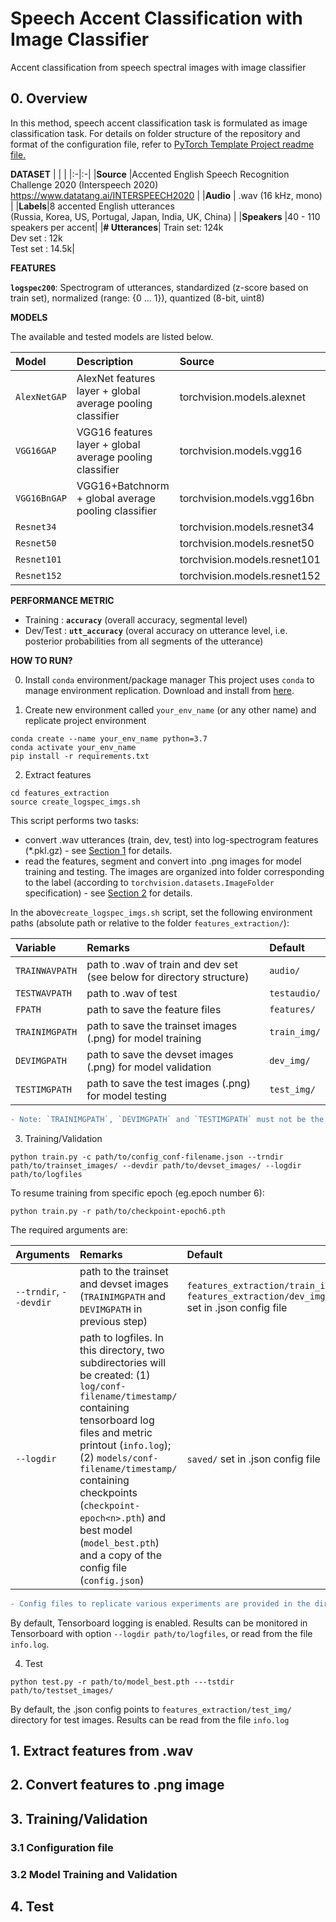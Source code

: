 # Speech Accent Classification with Image Classifier
Accent classification from speech spectral images with image classifier

## 0. Overview

In this method, speech accent classification task  is formulated as image classification task. For details on folder structure of the
repository and format of the configuration file, refer to [PyTorch Template Project readme file.](https://github.com/samsudinng/pytorch-template/blob/master/README.md)

__DATASET__
| | |
|:-|:-|
|__Source__ |Accented English Speech Recognition Challenge 2020  (Interspeech 2020)<br/>https://www.datatang.ai/INTERSPEECH2020 |
|__Audio__ | .wav (16 kHz, mono) |
|__Labels__|8 accented English utterances<br/>(Russia, Korea, US, Portugal, Japan, India, UK, China) |
|__Speakers__ |40 - 110 speakers per accent|
|__# Utterances__| Train set: 124k<br/>Dev set  : 12k<br/>Test set : 14.5k|


__FEATURES__

__`logspec200`__: Spectrogram of utterances, standardized (z-score based on train set), normalized (range: {0 ... 1}), quantized (8-bit, uint8)


__MODELS__

The available and tested models are listed below. 

|Model|Description|Source|
|:---|:---|:---|
|`AlexNetGAP`|AlexNet features layer + global average pooling classifier|torchvision.models.alexnet|
|`VGG16GAP`|VGG16 features layer + global average pooling classifier|torchvision.models.vgg16|
|`VGG16BnGAP`|VGG16+Batchnorm + global average pooling classifier|torchvision.models.vgg16bn|
|`Resnet34`| |torchvision.models.resnet34|
|`Resnet50`| |torchvision.models.resnet50|
|`Resnet101`| |torchvision.models.resnet101|
|`Resnet152`| |torchvision.models.resnet152|

__PERFORMANCE METRIC__

- Training  :  __`accuracy`__ (overall accuracy, segmental level)
- Dev/Test  :  __`utt_accuracy`__ (overal accuracy on utterance level, i.e. posterior probabilities from all segments of the utterance)

__HOW TO RUN?__

0. Install `conda` environment/package manager
This project uses `conda` to manage environment replication. Download and install from [here](https://docs.conda.io/en/latest/). 

1. Create new environment called `your_env_name` (or any other name) and replicate project environment

```
conda create --name your_env_name python=3.7
conda activate your_env_name
pip install -r requirements.txt
```

2. Extract features

```
cd features_extraction
source create_logspec_imgs.sh
```

This script performs two tasks:
- convert .wav utterances (train, dev, test) into log-spectrogram features (\*.pkl.gz) - see [Section 1](#1-extract-features-from-wav) for details.
- read the features, segment and convert into .png images for model training and testing. The images are organized into folder corresponding to the label (according to `torchvision.datasets.ImageFolder` specification) - see [Section 2](#2-convert-features-to-png-image) for details.

In  the above`create_logspec_imgs.sh` script, set the following environment paths (absolute path or relative to the folder `features_extraction/`):

|Variable|Remarks|Default|
|:---|:---|:---|
|`TRAINWAVPATH`|path to .wav of train and dev set (see below for directory structure)|`audio/`|
|`TESTWAVPATH`|path to .wav of test |`testaudio/`|
|`FPATH`|path to save the feature files|`features/`|
|`TRAINIMGPATH`|path to save the trainset images (.png) for model training|`train_img/`|
|`DEVIMGPATH`|path to save the devset images (.png) for model validation|`dev_img/`|
|`TESTIMGPATH`|path to save the test images (.png) for model testing|`test_img/`|

```diff
- Note: `TRAINIMGPATH`, `DEVIMGPATH` and `TESTIMGPATH` must not be the same directory -
```

3. Training/Validation

`python train.py -c path/to/config_conf-filename.json --trndir path/to/trainset_images/ --devdir path/to/devset_images/ --logdir path/to/logfiles`

To resume training from specific epoch (eg.epoch number 6):

`python train.py -r path/to/checkpoint-epoch6.pth`

The required arguments are:

|Arguments|Remarks|Default|
|:---|:---|:--- |
|`--trndir`, `--devdir`|path to the trainset and devset images (`TRAINIMGPATH` and `DEVIMGPATH` in previous step)| `features_extraction/train_img/`, `features_extraction/dev_img/` set in .json config file|
|`--logdir`|path to logfiles. In this directory, two subdirectories will be created: (1) `log/conf-filename/timestamp/` containing tensorboard log files and metric printout (`info.log`); (2) `models/conf-filename/timestamp/` containing checkpoints (`checkpoint-epoch<n>.pth`) and best model (`model_best.pth`) and a copy of the config file (`config.json`)| `saved/` set in .json config file|

```diff
- Config files to replicate various experiments are provided in the directory `config_files/experiment_id/` -
```

By default, Tensorboard logging is enabled. Results can be monitored in Tensorboard with option `--logdir path/to/logfiles`, or read from the file `info.log`.


4. Test

`python test.py -r path/to/model_best.pth ---tstdir path/to/testset_images/ `

By default, the .json config points to `features_extraction/test_img/` directory for test images. Results can be read from the file `info.log`



## 1. Extract features from .wav

## 2. Convert features to .png image

## 3. Training/Validation

### 3.1 Configuration file

### 3.2 Model Training and Validation

## 4. Test

